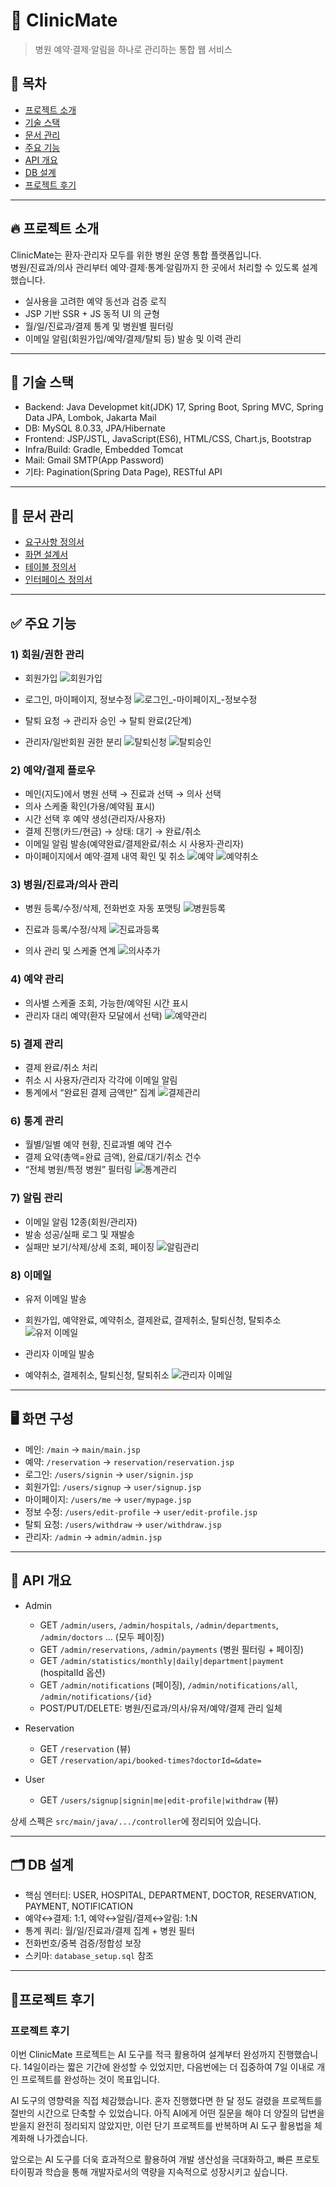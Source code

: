 # 🏥 ClinicMate
> 병원 예약·결제·알림을 하나로 관리하는 통합 웹 서비스

## 🔗 목차
- [프로젝트 소개](#-프로젝트-소개)
- [기술 스택](#-기술-스택)
- [문서 관리](#-문서-관리)
- [주요 기능](#-주요-기능)
- [API 개요](#-api-개요)
- [DB 설계](#-db-설계)
- [프로젝트 후기](#-프로젝트-후기)

---

## 🔥 프로젝트 소개
ClinicMate는 환자·관리자 모두를 위한 병원 운영 통합 플랫폼입니다.  
병원/진료과/의사 관리부터 예약·결제·통계·알림까지 한 곳에서 처리할 수 있도록 설계했습니다.

- 실사용을 고려한 예약 동선과 검증 로직
- JSP 기반 SSR + JS 동적 UI 의 균형
- 월/일/진료과/결제 통계 및 병원별 필터링
- 이메일 알림(회원가입/예약/결제/탈퇴 등) 발송 및 이력 관리

---

## 🧰 기술 스택

- Backend: Java Developmet kit(JDK) 17, Spring Boot, Spring MVC, Spring Data JPA, Lombok, Jakarta Mail
- DB: MySQL 8.0.33, JPA/Hibernate
- Frontend: JSP/JSTL, JavaScript(ES6), HTML/CSS, Chart.js, Bootstrap
- Infra/Build: Gradle, Embedded Tomcat
- Mail: Gmail SMTP(App Password)
- 기타: Pagination(Spring Data Page), RESTful API

---

## 📁 문서 관리

- [요구사항 정의서](https://docs.google.com/spreadsheets/d/1kL7PHTHXrzrFsVtXJqbQyZNUQL9rdYtF/edit?usp=drive_link&ouid=116757251093669453414&rtpof=true&sd=true)
- [화면 설계서](https://drive.google.com/file/d/1IIRIpnzKCuaUoaKg-2w1muwyaGt3ZXpv/view?usp=drive_link)
- [테이블 정의서](https://docs.google.com/spreadsheets/d/18qbMQSDvZel3Lrd6NjtywcrZTsmCd8zT/edit?usp=drive_link&ouid=116757251093669453414&rtpof=true&sd=true)
- [인터페이스 정의서](https://docs.google.com/spreadsheets/d/1xDM_t8dhPnV4JfD_cZgvNtg1R8iucEVE/edit?usp=drive_link&ouid=116757251093669453414&rtpof=true&sd=true)

---

## ✅ 주요 기능

### 1) 회원/권한 관리
- 회원가입
![회원가입](https://github.com/user-attachments/assets/20817845-f1ed-4821-928c-d6045c11425c)

- 로그인, 마이페이지, 정보수정
![로그인_-마이페이지_-정보수정](https://github.com/user-attachments/assets/c0ddc98c-8f8d-4e18-9034-073a1e6771dc)

- 탈퇴 요청 → 관리자 승인 → 탈퇴 완료(2단계)
- 관리자/일반회원 권한 분리
![탈퇴신청](https://github.com/user-attachments/assets/4384f065-b44d-41b6-b78d-41efb0d46670)
![탈퇴승인](https://github.com/user-attachments/assets/161f58de-116d-4cef-ad19-9d99a964d6d7)



### 2) 예약/결제 플로우
- 메인(지도)에서 병원 선택 → 진료과 선택 → 의사 선택
- 의사 스케줄 확인(가용/예약됨 표시)
- 시간 선택 후 예약 생성(관리자/사용자)
- 결제 진행(카드/현금) → 상태: 대기 → 완료/취소
- 이메일 알림 발송(예약완료/결제완료/취소 시 사용자·관리자)
- 마이페이지에서 예약·결제 내역 확인 및 취소
![예약](https://github.com/user-attachments/assets/36f57f7f-966f-4f00-bd69-c0a9fc55a6f3)
![예약취소](https://github.com/user-attachments/assets/dac730e7-f944-4708-80cd-6defdbcbdca9)

   
### 3) 병원/진료과/의사 관리
- 병원 등록/수정/삭제, 전화번호 자동 포맷팅
![병원등록](https://github.com/user-attachments/assets/3d645434-7c1d-4aa2-9a5b-666fa06c7703)

- 진료과 등록/수정/삭제
![진료과등록](https://github.com/user-attachments/assets/1fca8b8e-f9e2-4999-977c-7efb8c043541)

- 의사 관리 및 스케줄 연계
![의사추가](https://github.com/user-attachments/assets/525e465f-2109-44f7-be8f-0a66e02db5ac)


### 4) 예약 관리
- 의사별 스케줄 조회, 가능한/예약된 시간 표시
- 관리자 대리 예약(환자 모달에서 선택)
![예약관리](https://github.com/user-attachments/assets/1afd9f83-75f1-4100-9bf6-dc477a545517)


### 5) 결제 관리
- 결제 완료/취소 처리
- 취소 시 사용자/관리자 각각에 이메일 알림
- 통계에서 “완료된 결제 금액만” 집계
![결제관리](https://github.com/user-attachments/assets/45239ba9-ce79-48f9-8301-70c4e52bfd5d)


### 6) 통계 관리
- 월별/일별 예약 현황, 진료과별 예약 건수
- 결제 요약(총액=완료 금액), 완료/대기/취소 건수
- “전체 병원/특정 병원” 필터링
![통계관리](https://github.com/user-attachments/assets/41c2391d-cc67-4279-bce1-bc3632ec8d8a)


### 7) 알림 관리
- 이메일 알림 12종(회원/관리자)
- 발송 성공/실패 로그 및 재발송
- 실패만 보기/삭제/상세 조회, 페이징
![알림관리](https://github.com/user-attachments/assets/cfaf873d-b18d-4594-ae81-91ccc6898702)


### 8) 이메일
- 유저 이메일 발송
- 회원가입, 예약완료, 예약취소, 결제완료, 결제취소, 탈퇴신청, 탈퇴추소
![유저 이메일](https://github.com/user-attachments/assets/aa0cb073-be8c-4a4b-8089-6bad5171d205)

- 관리자 이메일 발송
- 예약취소, 결제취소, 탈퇴신청, 탈퇴취소
![관리자 이메일](https://github.com/user-attachments/assets/532a217f-73a4-4ad5-a174-1201921e5ed4)

---

## 🖥 화면 구성
- 메인: `/main` → `main/main.jsp`
- 예약: `/reservation` → `reservation/reservation.jsp`
- 로그인: `/users/signin` → `user/signin.jsp`
- 회원가입: `/users/signup` → `user/signup.jsp`
- 마이페이지: `/users/me` → `user/mypage.jsp`
- 정보 수정: `/users/edit-profile` → `user/edit-profile.jsp`
- 탈퇴 요청: `/users/withdraw` → `user/withdraw.jsp`
- 관리자: `/admin` → `admin/admin.jsp`

---

## 📡 API 개요
- Admin
  - GET `/admin/users`, `/admin/hospitals`, `/admin/departments`, `/admin/doctors` … (모두 페이징)
  - GET `/admin/reservations`, `/admin/payments` (병원 필터링 + 페이징)
  - GET `/admin/statistics/monthly|daily|department|payment` (hospitalId 옵션)
  - GET `/admin/notifications` (페이징), `/admin/notifications/all`, `/admin/notifications/{id}`
  - POST/PUT/DELETE: 병원/진료과/의사/유저/예약/결제 관리 일체

- Reservation
  - GET `/reservation` (뷰)
  - GET `/reservation/api/booked-times?doctorId=&date=`

- User
  - GET `/users/signup|signin|me|edit-profile|withdraw` (뷰)

상세 스펙은 `src/main/java/.../controller`에 정리되어 있습니다.

---

## 🗂 DB 설계
- 핵심 엔터티: USER, HOSPITAL, DEPARTMENT, DOCTOR, RESERVATION, PAYMENT, NOTIFICATION
- 예약↔결제: 1:1, 예약↔알림/결제↔알림: 1:N
- 통계 쿼리: 월/일/진료과/결제 집계 + 병원 필터
- 전화번호/중복 검증/정합성 보장
- 스키마: `database_setup.sql` 참조

---

## 💭프로젝트 후기
### 프로젝트 후기

이번 ClinicMate 프로젝트는 AI 도구를 적극 활용하여 설계부터 완성까지 진행했습니다. 14일이라는 짧은 기간에 완성할 수 있었지만, 다음번에는 더 집중하여 7일 이내로 개인 프로젝트를 완성하는 것이 목표입니다.

AI 도구의 영향력을 직접 체감했습니다. 혼자 진행했다면 한 달 정도 걸렸을 프로젝트를 절반의 시간으로 단축할 수 있었습니다. 아직 AI에게 어떤 질문을 해야 더 양질의 답변을 받을지 완전히 정리되지 않았지만, 이런 단기 프로젝트를 반복하며 AI 도구 활용법을 체계화해 나가겠습니다.

앞으로는 AI 도구를 더욱 효과적으로 활용하여 개발 생산성을 극대화하고, 빠른 프로토타이핑과 학습을 통해 개발자로서의 역량을 지속적으로 성장시키고 싶습니다.
